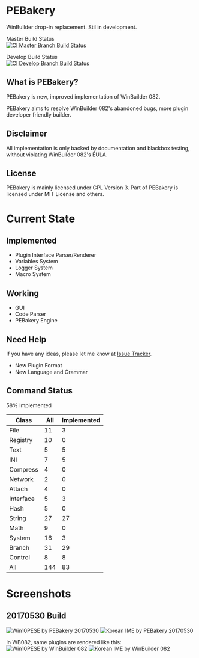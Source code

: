 # PEBakery
WinBuilder drop-in replacement. Stil in development.

Master Build Status  
[![CI Master Branch Build Status](https://ci.appveyor.com/api/projects/status/j3p0v26j7nky0bvu/branch/master?svg=true)](https://ci.appveyor.com/project/ied206/pebakery/branch/master)

Develop Build Status  
[![CI Develop Branch Build Status](https://ci.appveyor.com/api/projects/status/j3p0v26j7nky0bvu/branch/develop?svg=true)](https://ci.appveyor.com/project/ied206/pebakery/branch/develop)
 
## What is PEBakery?
PEBakery is new, improved implementation of WinBuilder 082.

PEBakery aims to resolve WinBuilder 082's abandoned bugs, more plugin developer friendly builder.

## Disclaimer
All implementation is only backed by documentation and blackbox testing, without violating WinBuilder 082's EULA.

## License
PEBakery is mainly licensed under GPL Version 3.
Part of PEBakery is licensed under MIT License and others.

# Current State
## Implemented
- Plugin Interface Parser/Renderer
- Variables System
- Logger System
- Macro System

## Working
- GUI
- Code Parser
- PEBakery Engine

## Need Help
If you have any ideas, please let me know at [Issue Tracker](https://github.com/ied206/PEBakery/issues).
- New Plugin Format
- New Language and Grammar

## Command Status
58% Implemented

|   Class   | All | Implemented |
|-----------|-----|-------------|
| File      | 11  | 3   |
| Registry  | 10  | 0   |
| Text      | 5   | 5   |
| INI       | 7   | 5   |
| Compress  | 4   | 0   |
| Network   | 2   | 0   |
| Attach    | 4   | 0   |
| Interface | 5   | 3   |
| Hash      | 5   | 0   |
| String    | 27  | 27  |
| Math      | 9   | 0   |
| System    | 16  | 3   |
| Branch    | 31  | 29  |
| Control   | 8   | 8   |
| All       | 144 | 83  |

# Screenshots
## 20170530 Build
![Win10PESE by PEBakery 20170530](https://raw.githubusercontent.com/ied206/PEBakery/master/Image/PEBakery.png)
![Korean IME by PEBakery 20170530](https://raw.githubusercontent.com/ied206/PEBakery/master/Image/PEBakery-Korean_IME.png)

In WB082, same plugins are rendered like this:
![Win10PESE by WinBuilder 082](https://raw.githubusercontent.com/ied206/PEBakery/master/Image/WB082.png)
![Korean IME by WinBuilder 082](https://raw.githubusercontent.com/ied206/PEBakery/master/Image/WB082-Korean_IME.png)

